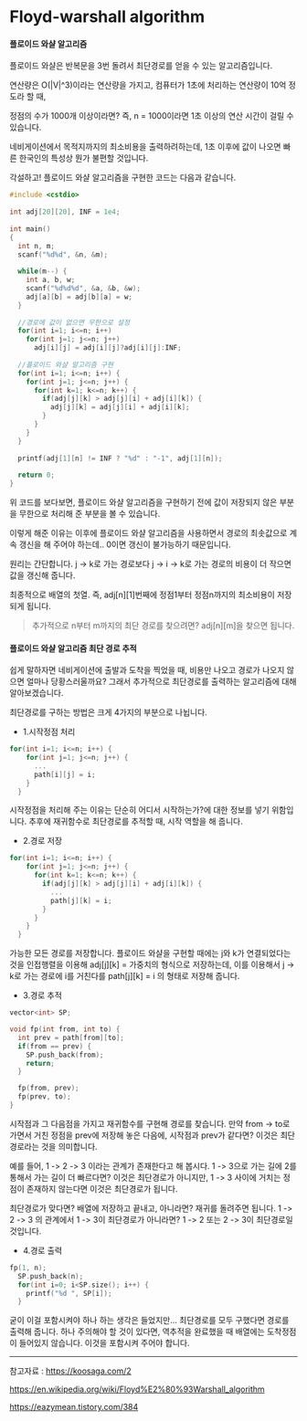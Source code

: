 # Floyd-warshall algorithm

#### 플로이드 와샬 알고리즘

플로이드 와샬은 반복문을 3번 돌려서 최단경로를 얻을 수 있는 알고리즘입니다.

연산량은 O(|V|^3)이라는 연산량을 가지고, 컴퓨터가 1초에 처리하는 연산량이 10억 정도라 할 때,

정점의 수가 1000개 이상이라면? 즉, n = 1000이라면 1초 이상의 연산 시간이 걸릴 수 있습니다.

네비게이션에서 목적지까지의 최소비용을 출력하려하는데, 1초 이후에 값이 나오면 빠른 한국인의 특성상 뭔가 불편할 것입니다.

각설하고! 플로이드 와샬 알고리즘을 구현한 코드는 다음과 같습니다.

```c
#include <cstdio>    
    
int adj[20][20], INF = 1e4;    
    
int main()    
{    
  int n, m;    
  scanf("%d%d", &n, &m);    
    
  while(m--) {    
    int a, b, w;    
    scanf("%d%d%d", &a, &b, &w);    
    adj[a][b] = adj[b][a] = w;    
  }    
  
  //경로에 값이 없으면 무한으로 설정
  for(int i=1; i<=n; i++)    
    for(int j=1; j<=n; j++)    
      adj[i][j] = adj[i][j]?adj[i][j]:INF;    
  
  //플로이드 와샬 알고리즘 구현
  for(int i=1; i<=n; i++) {    
    for(int j=1; j<=n; j++) {    
      for(int k=1; k<=n; k++) {    
        if(adj[j][k] > adj[j][i] + adj[i][k]) {    
          adj[j][k] = adj[j][i] + adj[i][k];    
        }    
      }    
    }    
  }    
    
  printf(adj[1][n] != INF ? "%d" : "-1", adj[1][n]);    
    
  return 0;    
}  
```
위 코드를 보다보면, 플로이드 와샬 알고리즘을 구현하기 전에 값이 저장되지 않은 부분을 무한으로 처리해 준 부분을 볼 수 있습니다.

이렇게 해준 이유는 이후에 플로이드 와샬 알고리즘을 사용하면서 경로의 최솟값으로 계속 갱신을 해 주어야 하는데.. 0이면 갱신이 불가능하기 때문입니다.


원리는 간단합니다. j -> k로 가는 경로보다 j -> i -> k로 가는 경로의 비용이 더 작으면 값을 갱신해 줍니다.

최종적으로 배열의 첫열. 즉, adj[n][1]번째에 정점1부터 정점n까지의 최소비용이 저장되게 됩니다.

> 추가적으로 n부터 m까지의 최단 경로를 찾으려면? adj[n][m]을 찾으면 됩니다.


#### 플로이드 와샬 알고리즘 최단 경로 추적

쉽게 말하자면 네비게이션에 출발과 도착을 찍었을 때, 비용만 나오고 경로가 나오지 않으면 얼마나 당황스러울까요? 그래서 추가적으로 최단경로를 출력하는 알고리즘에 대해 알아보겠습니다.

최단경로를 구하는 방법은 크게 4가지의 부분으로 나뉩니다.

- 1.시작정점 처리
```c
for(int i=1; i<=n; i++) {
    for(int j=1; j<=n; j++) {
      ...
      path[i][j] = i;
    }
  }
```

시작정점을 처리해 주는 이유는 단순히 어디서 시작하는가?에 대한 정보를 넣기 위함입니다. 추후에 재귀함수로 최단경로를 추적할 때, 시작 역할을 해 줍니다.

- 2.경로 저장

```c
for(int i=1; i<=n; i++) {
    for(int j=1; j<=n; j++) {
      for(int k=1; k<=n; k++) {
        if(adj[j][k] > adj[j][i] + adj[i][k]) {
          ...
          path[j][k] = i;
        }
      }
    }
  }
```

가능한 모든 경로를 저장합니다. 플로이드 와샬을 구현할 때에는 j와 k가 연결되었다는 것을 인접행렬을 이용해 adj[j][k] = 가중치의 형식으로 저장하는데, 이를 이용해서 j -> k로 가는 경로에 i를 거친다를 path[j][k] = i 의 형태로 저장해 줍니다.


- 3.경로 추적
```c
vector<int> SP;

void fp(int from, int to) {
  int prev = path[from][to];
  if(from == prev) {
    SP.push_back(from);
    return;
  }

  fp(from, prev);
  fp(prev, to);
}
```

시작점과 그 다음점을 가지고 재귀함수를 구현해 경로를 찾습니다.
만약 from -> to로 가면서 거친 정점을 prev에 저장해 놓은 다음에, 시작점과 prev가 같다면? 이것은 최단경로라는 것을 의미합니다.

예를 들어, 1 -> 2 -> 3 이라는 관계가 존재한다고 해 봅시다. 1 -> 3으로 가는 길에 2를 통해서 가는 길이 더 빠르다면? 이것은 최단경로가 아니지만, 1 -> 3 사이에 거치는 정점이 존재하지 않는다면 이것은 최단경로가 됩니다.

최단경로가 맞다면? 배열에 저장하고 끝내고, 아니라면? 재귀를 돌려주면 됩니다.
1 -> 2 -> 3 의 관계에서 1 -> 3이 최단경로가 아니라면? 1 -> 2 또는 2 -> 3이 최단경로일 것입니다.


- 4.경로 출력
```c
fp(1, n);
  SP.push_back(n);
  for(int i=0; i<SP.size(); i++) {
    printf("%d ", SP[i]);
  }
 ```

굳이 이걸 포함시켜야 하나 하는 생각은 들었지만... 최단경로를 모두 구했다면 경로를 출력해 줍니다.
하나 주의해야 할 것이 있다면, 역추적을 완료했을 때 배열에는 도착정점이 들어있지 않습니다. 이것을 포함시켜 주어야 합니다.

----------------------------------------------------------------------------------------------------------------

참고자료 :
<https://koosaga.com/2>

<https://en.wikipedia.org/wiki/Floyd%E2%80%93Warshall_algorithm>

<https://eazymean.tistory.com/384>
